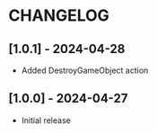 # CHANGELOG 

## [1.0.1] - 2024-04-28
- Added DestroyGameObject action

## [1.0.0] - 2024-04-27
- Initial release